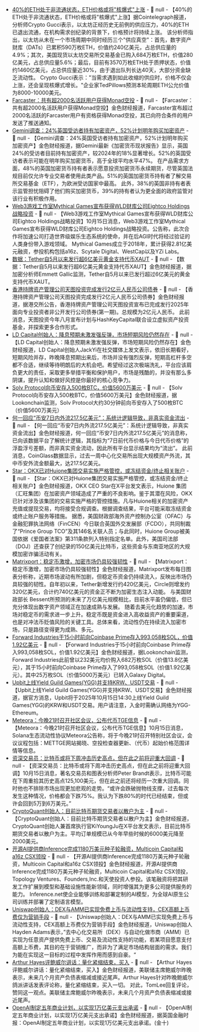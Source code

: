 - [40%的ETH处于非流通状态，ETH价格或将"核爆式"上涨](https://cointelegraph.com/news/ether-set-to-go-nuclear-with-3-active-supply-vacuums-analyst) - 📰 null - 【40%的ETH处于非流通状态，ETH价格或将"核爆式"上涨】据Cointelegraph报道，分析师Crypto Gucci表示，以太坊正经历史无前例的供应压力，40%的ETH已退出流通，在机构需求创纪录的背景下，价格预计将持续上涨。 
该分析师指出，以太坊从未在一个市场周期中同时经历三个"供应真空"：首先，数字资产财库（DATs）已累积590万枚ETH，价值约240亿美元，占总供应量的4.9%；其次，美国现货以太坊交易所交易基金已购入684万枚ETH，价值280亿美元，占总供应量5.6%；最后，目前有3570万枚ETH处于质押状态，价值约1460亿美元，占总供应量近30%，由于退出队列长达40天，大部分资金缺乏流动性。 
Crypto Gucci表示："当需求遇到如此收缩的供应时，价格不仅会上涨，还会呈现核爆式增长。"企业家TedPillows预测本轮周期ETH公允价值为8000-10000美元。
- [Farcaster：共有超2000名活跃用户获得Monad空投]() - 📰 null - 【Farcaster：共有超2000名活跃用户获得Monad空投】金色财经报道，Farcaster宣布超过2000名活跃的Farcaster用户有资格获得Monad空投，其已向符合条件的用户发送了推送通知。
- [Gemini调查：24%英国受访者持有加密资产，52%计划明年购买加密资产](https://www.crowdfundinsider.com/2025/10/254544-majority-of-uk-traders-are-likely-to-invest-in-digital-assets-in-the-next-year-report-claims/) - 📰 null - 【Gemini调查：24%英国受访者持有加密资产，52%计划明年购买加密资产】金色财经报道，据Gemini最新《加密货币现状报告》显示，英国24%的受访者目前持有加密资产，较2024年的18%显著增长。52%的英国受访者表示可能在明年购买加密货币，高于全球平均水平47%。 
在产品需求方面，48%的英国加密货币持有者表示愿意投资加密货币永续期货，尽管英国法规目前仅允许专业交易者使用此类产品。51%的英国加密货币持有者了解交易所交易基金（ETF），为欧洲受访国家中最高。 
此外，38%的英国非持有者表示监管担忧阻碍了他们购买加密货币，39%的持有者认为更全面的政府监管对该行业有积极作用。
- [Web3游戏工作室Mythical Games宣布获得WLD财库公司Eightco Holdings战略投资](https://x.com/playmythical/status/1978231885571764544) - 📰 null - 【Web3游戏工作室Mythical Games宣布获得WLD财库公司Eightco Holdings战略投资】10月15日消息，Web3游戏工作室Mythical Games宣布获得WLD财库公司Eightco Holdings战略投资。公告称，此次合作将加速公司打造世界级娱乐生态系统的使命，并在后AGI时代将经过验证的人类身份带入游戏领域。 
Mythical Games成立于2018年，累计获得2.81亿美元融资，参投机构包括a16z、Scytale Digital、WestCap以及YZi Labs。
- [数据：Tether自5月以来发行超6亿美元黄金支持代币XAUT](https://x.com/emmettgallic/status/1978330993036546203) - 📰 null - 【数据：Tether自5月以来发行超6亿美元黄金支持代币XAUT】金色财经报道，据加密分析师Emmett Gallic监测，Tether自5月以来已发行超过6亿美元的黄金支持代币XAUT。
- [香港持牌资产管理公司天图投资完成发行2亿元人民币公司债券](https://www1.hkexnews.hk/listedco/listconews/sehk/2025/1014/2025101400602_c.pdf) - 📰 null - 【香港持牌资产管理公司天图投资完成发行2亿元人民币公司债券】金色财经报道，据港交所公告，香港持牌资产管理公司天图投资宣布已完成发行2025年面向专业投资者非公开发行公司债券(第一期)。总规模为2亿元人民币。 
此前消息，天图投资今年八月宣布计划与HashKeyCapital联合设立虚拟资产投资基金，并探索更多合作形式。
- [LD Capital创始人：降息预期未激发强反弹，市场短期风险仍然存在]() - 📰 null - 【LD Capital创始人：降息预期未激发强反弹，市场短期风险仍然存在】金色财经报道，LD Capital创始人JackYi在社交媒体上发文表示，依旧长期看好，短期风险并存，昨晚降息预期出来后，市场并没有强烈反弹，短期高杠杆多空都不合适，继续等待明朗后的大机会吧。希望经过这次极端洗礼，平台应该肩负更大的责任，采取更多举措平衡和保护用户，市场是残酷的，并没有那么多阴谋，提升认知和做好风控是你最好的核心竞争力。
- [Solv Protocol向币安存入500枚BTC，价值5600万美元](https://x.com/lookonchain/status/1978330401304387929) - 📰 null - 【Solv Protocol向币安存入500枚BTC，价值5600万美元】金色财经报道，据Lookonchain监测，Solv Protocol大约30分钟前向币安存入了500枚BTC（价值5600万美元）
- [何一回应“币安7日内外流217.5亿美元”：系统计逻辑导致，非真实资金流出](https://x.com/heyibinance/status/1978328183494652393) - 📰 null - 【何一回应“币安7日内外流217.5亿美元”：系统计逻辑导致，非真实资金流出】金色财经报道，何一回应“币安7日内外流217.5亿美元”的消息称，已向该数据平台了解统计逻辑，其指标为“7日前代币价格与今日代币价格”的浮盈浮亏差额，而非真实资金流动，因此所有平台显示结果均为“流出”。 
此前消息，CoinGlass数据显示，过去一周中心化交易所出现大规模资产外流，其中币安外流金额最大，达217.5亿美元。
- [Star：OKX已对Huione集团交易实施严格管控，或冻结资金/终止相关账户](https://x.com/star_okx/status/1978322846976729571) - 📰 null - 【Star：OKX已对Huione集团交易实施严格管控，或冻结资金/终止相关账户】金色财经报道，OKX CEO Star在X平台发文表示，Huione 集团（汇旺集团）在加密资产领域造成了严重的不良影响。鉴于其潜在风险，OKX已针对涉及该集团的交易实施严格的管控措施。凡与Huione相关的加密资产充值或提现交易，均将接受合规调查。根据调查结果，平台可能采取冻结资金或终止账户服务等措施。 
据悉，美国财政部海外资产控制办公室（OFAC）与金融犯罪执法网络（FinCEN）今日联合英国外交发展部（FCDO），共同制裁了“Prince Group TCO”及其146名关联人员；与此同时，Huione Group被美国依据《爱国者法案》第311条款列入特别指定名单。此外，美国司法部（DOJ）还查获了创纪录的150亿美元比特币，这些资金与东南亚地区的大规模加密诈骗活动有关。
- [Matrixport：稳定币激增，加密市场仍具较强韧性](https://x.com/Matrixport_CN/status/1978325381259366414) - 📰 null - 【Matrixport：稳定币激增，加密市场仍具较强韧性】金色财经报道，Matrixport发布每日图表分析称，近期市场波动有所加剧，但稳定币资金仍持续流入，反映出市场仍具较强的韧性。自年初以来，Tether新增发行约420亿美元，Circle则增发约320亿美元，合计约740亿美元的资金正不断为加密生态注入动能。 
与美国财政部长 Bessent所预测的未来了万亿美元规模相比，目前水平虽仍偏低，但已充分体现出数字资产领域正在加速成熟与发展。 
随着去美元化趋势的加速，市场对稳定币的需求进一步上升。稳定币既是资金进入高收益资产的重要渠道，也是对冲法币贬值风险的关键工具。总体来看，流动性仍在持续流入加密市场，只是路径变得更为成熟、多元。
- [Forward Industries于15小时前向Coinbase Prime存入993,058枚SOL，价值1.92亿美元]() - 📰 null - 【Forward Industries于15小时前向Coinbase Prime存入993,058枚SOL，价值1.92亿美元】金色财经报道，据Lookonchain监测，Forward Industries此前曾以232美元均价购入682万枚SOL（价值13.8亿美元），其于15小时前向Coinbase Prime存入了993,058枚SOL（价值1.92亿美元）。其中25万枚SOL（价值5000万美元）已转入Galaxy Digital。
- [Upbit上线Yield Guild Games(YGG)并支持KRW、USDT交易]() - 📰 null - 【Upbit上线Yield Guild Games(YGG)并支持KRW、USDT交易】金色财经报道，据官方消息，Upbit将于2025年10月15日14:30上线Yield Guild Games(YGG)的KRW和USDT交易。用户请注意，入金时需确认网络为YGG-Ethereum。
- [Meteora：今晚21时召开社区会议，公布代币TGE信息](https://x.com/MeteoraAG/status/1978323061192462670) - 📰 null - 【Meteora：今晚21时召开社区会议，公布代币TGE信息】10月15日消息，Solana生态流动性协议Meteora公告称，将于今晚21时召开特别社区会议，会议议程包括：METTGE网站揭晓、空投检查器更新、（代币）起始价格范围详情等信息。
- [资深交易员：比特币或将下周冲击历史高点，但在此之前将迎重大回调](https://cointelegraph.com/news/bitcoin-price-shakeout-all-time-highs-near-crypto-analyst) - 📰 null - 【资深交易员：比特币或将下周冲击历史高点，但在此之前将迎重大回调】10月15日消息，著名交易员和图表分析师Peter Brandt表示，比特币可能在下周重拾其历史高点125,100美元，但在此之前还将经历一次重大回调。同时他也不排除市场出现更加悲观的走势。“或许会跌破抛物线支撑，过去每次发生这种情况，价格都会下跌75%。我认为下跌80%的时代已经结束，但或许会回到5万到6万美元。”
- [CryptoQuant创始人：目前比特币期货交易者以散户为主](https://x.com/ki_young_ju/status/1978318270529777931) - 📰 null - 【CryptoQuant创始人：目前比特币期货交易者以散户为主】金色财经报道，CryptoQuant创始人兼首席执行官KiYoungJu在X平台发文表示，目前比特币期货交易者以散户为主。平均订单规模已从今年早些时候的6000美元降至2000美元。
- [开源AI提供商Inference完成1180万美元种子轮融资，Multicoin Capital和a16z CSX领投](https://inference.net/blog/seed-round) - 📰 null - 【开源AI提供商Inference完成1180万美元种子轮融资，Multicoin Capital和a16z CSX领投】金色财经报道，开源AI提供商Inference完成1180万美元种子轮融资，Multicoin Capital和a16z CSX领投，Topology Ventures、Founders,Inc.和天使投资人参投。该笔融资将把其研发工作扩展到模型和基础设施性能新领域，同时增强其为更多公司提供服务的能力。 
Inference.net使企业能够训练和部署定制的AI模型，为全球AI原生公司训练并部署了定制语言模型。
- [Uniswap创始人：DEX与AMM已实现免费上币与流动性支持，CEX高额上币费仅为营销手段](https://x.com/haydenzadams/status/1978311705433190721) - 📰 null - 【Uniswap创始人：DEX与AMM已实现免费上币与流动性支持，CEX高额上币费仅为营销手段】金色财经报道，Uniswap创始人Hayden Adams表示，”去中心化交易所（DEX）与自动化做市商（AMM）已实现为任意资产提供免费上币、交易及流动性支持的功能，若某项目愿意支付高额上币费，其目的在于营销推广，而非为了满足市场结构层面的需求。我们为能在实现这一目标的过程中发挥作用而感到自豪。“
- [Arthur Hayes评鲍威尔讲话：量化紧缩结束，买入](https://x.com/CryptoHayes/status/1978215488229695874) - 📰 null - 【Arthur Hayes评鲍威尔讲话：量化紧缩结束，买入】金色财经报道，美联储主席鲍威尔昨晚表示，未来几个月资产负债表缩减或接近尾声。Arthur Hayes针对昨晚鲍威尔鸽派讲话发表评论称，量化紧缩结束，买入一切。 
对此，TomLee回复评论，赞同这一观点。美联储主席鲍威尔昨晚表示，未来几个月资产负债表缩减或接近尾声。
- [OpenAI制定五年商业计划，以实现1万亿美元支出承诺]() - 📰 null - 【OpenAI制定五年商业计划，以实现1万亿美元支出承诺】金色财经报道，据英国金融时报：OpenAI制定五年商业计划，以实现1万亿美元支出承诺。(金十)
